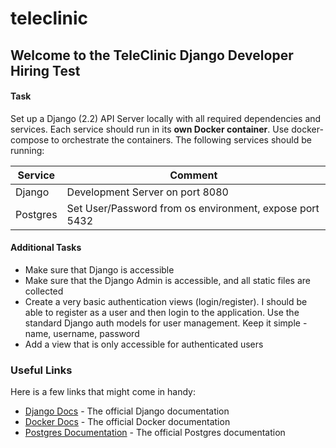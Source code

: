 # teleclinic

## Welcome to the TeleClinic Django Developer Hiring Test

#### Task

Set up a Django (2.2) API Server locally with all required dependencies and services. Each service should run in its **own Docker container**. Use docker-compose to orchestrate the containers. The following services should be running:

| Service  | Comment                                                 |
| -------- | ------------------------------------------------------- |
| Django   | Development Server on port 8080                         |
| Postgres | Set User/Password from os environment, expose port 5432 |

#### Additional Tasks

-   Make sure that Django is accessible
-   Make sure that the Django Admin is accessible, and all static files are collected
-   Create a very basic authentication views (login/register). I should be able to register as a user and then login to the application. Use the standard Django auth models for user management. Keep it simple - name, username, password
-   Add a view that is only accessible for authenticated users

### Useful Links

Here is a few links that might come in handy:

-   [Django Docs](https://docs.djangoproject.com/) - The official Django documentation
-   [Docker Docs](https://docs.docker.com//) - The official Docker documentation
-   [Postgres Documentation](https://www.postgresql.org/) - The official Postgres documentation

